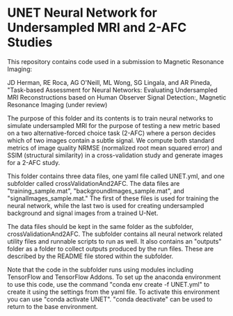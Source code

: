 # UNET Neural Network for Undersampled MRI and 2-AFC Studies

This repository contains code used in a submission to Magnetic Resonance Imaging:

JD Herman, RE Roca, AG O'Neill, ML Wong, SG Lingala, and AR Pineda, "Task-based Assessment for Neural Networks: Evaluating Undersampled MRI Reconstructions 
based on Human Observer Signal Detection:, Magnetic Resonance Imaging (under review) 

The purpose of this folder and its contents is to train neural networks to simulate undersampled MRI for the purpose of testing a new metric based on 
a two alternative-forced choice task (2-AFC) where a person decides which of two images contain a subtle signal.  We compute both standard metrics of image quality 
NRMSE (normalized root mean squared error) and SSIM (structural similarity) in a cross-validation study and generate images for a 2-AFC study.

This folder contains three data files, one yaml file called UNET.yml, and one subfolder called crossValidationAnd2AFC. The data files are "training_sample.mat",
"backgroundImages_sample.mat", and "signalImages_sample.mat." The first of these files is used for training the neural network, while the last two is used for 
creating undersampled background and signal images from a trained U-Net.

The data files should be kept in the same folder as the subfolder, crossValidationAnd2AFC.  The subfolder contains all neural network related utility 
files and runnable scripts to run as well. It also contains an "outputs" folder as a folder to collect outputs produced by the run files. 
These are described by the README file stored within the subfolder.

Note that the code in the subfolder runs using modules including TensorFlow and TensorFlow Addons.
To set up the anaconda environment to use this code, use the command 
"conda env create -f UNET.yml" to create it using the settings from the yaml file.
To activate this environment you can use "conda activate UNET".
"conda deactivate" can be used to return to the base environment.
